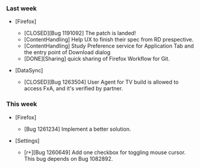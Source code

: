 ### Last week

* [Firefox]
  - [CLOSED][Bug 1191092] The patch is landed!
  - [ContentHandling] Help UX to finish their spec from RD prespective.
  - [ContentHandling] Study Preference service for Application Tab and the entry point of Download dialog
  - [DONE][Sharing] quick sharing of Firefox Workflow for Git.

* [DataSync]
  - [CLOSED][Bug 1263504] User Agent for TV build is allowed to access FxA, and it's verified by partner.

### This week
* [Firefox]
  - [Bug 1261234] Implement a better solution.

* [Settings]
  - [r+][Bug 1260649] Add one checkbox for toggling mouse cursor. This bug depends on Bug 1082892.

